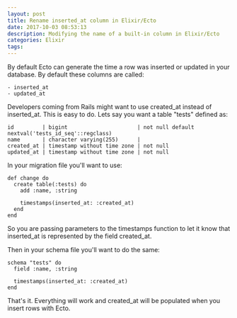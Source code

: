 ```yaml
---
layout: post
title: Rename inserted_at column in Elixir/Ecto
date: 2017-10-03 08:53:13
description: Modifying the name of a built-in column in Elixir/Ecto
categories: Elixir
tags:
---
```


By default Ecto can generate the time a row was inserted or updated
in your database. By default these columns are called:

```
- inserted_at
- updated_at
```

Developers coming from Rails might want to use created_at instead of
inserted_at. This is easy to do. Lets say you want a table "tests"
defined as:

```
id         | bigint                      | not null default nextval('tests_id_seq'::regclass)
name       | character varying(255)      |
created_at | timestamp without time zone | not null
updated_at | timestamp without time zone | not null
```

In your migration file you'll want to use:

```
def change do
  create table(:tests) do
    add :name, :string

    timestamps(inserted_at: :created_at)
  end
end
```

So you are passing parameters to the timestamps function to let it know
that inserted_at is represented by the field created_at.

Then in your schema file you'll want to do the same:

```
schema "tests" do
  field :name, :string

  timestamps(inserted_at: :created_at)
end
```

That's it. Everything will work and created_at will be populated when
you insert rows with Ecto.

